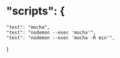 # "scripts": {
    "test": "mocha",
    "test": "nodemon --exec 'mocha'",
    "test": "nodemon --exec 'mocha -R min'",
  }
